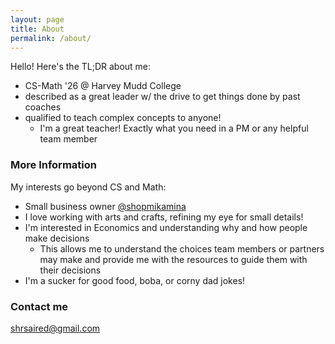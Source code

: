 ```yaml
---
layout: page
title: About
permalink: /about/
---
```


Hello! Here's the TL;DR about me:
- CS-Math '26 @ Harvey Mudd College
- described as a great leader w/ the drive to get things done by past coaches 
- qualified to teach complex concepts to anyone!
  - I'm a great teacher! Exactly what you need in a PM or any helpful team member

### More Information

My interests go beyond CS and Math:

- Small business owner <a href="https://www.instagram.com/shopmikamina"> @shopmikamina </a>
- I love working with arts and crafts, refining my eye for small details!
- I'm interested in Economics and understanding why and how people make decisions
  - This allows me to understand the choices team members or partners may make and provide me with the resources to guide them with their decisions
- I'm a sucker for good food, boba, or corny dad jokes!


### Contact me

[shrsaired@gmail.com](mailto:shrsaired@gmail.com)
